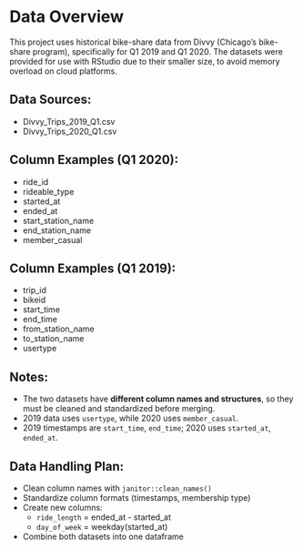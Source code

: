 # Data Overview

This project uses historical bike-share data from Divvy (Chicago’s bike-share program), specifically for Q1 2019 and Q1 2020. The datasets were provided for use with RStudio due to their smaller size, to avoid memory overload on cloud platforms.

## Data Sources:
- Divvy_Trips_2019_Q1.csv
- Divvy_Trips_2020_Q1.csv

## Column Examples (Q1 2020):
- ride_id
- rideable_type
- started_at
- ended_at
- start_station_name
- end_station_name
- member_casual

## Column Examples (Q1 2019):
- trip_id
- bikeid
- start_time
- end_time
- from_station_name
- to_station_name
- usertype

## Notes:
- The two datasets have **different column names and structures**, so they must be cleaned and standardized before merging.
- 2019 data uses `usertype`, while 2020 uses `member_casual`.
- 2019 timestamps are `start_time`, `end_time`; 2020 uses `started_at`, `ended_at`.

## Data Handling Plan:
- Clean column names with `janitor::clean_names()`
- Standardize column formats (timestamps, membership type)
- Create new columns:
  - `ride_length` = ended_at - started_at
  - `day_of_week` = weekday(started_at)
- Combine both datasets into one dataframe
